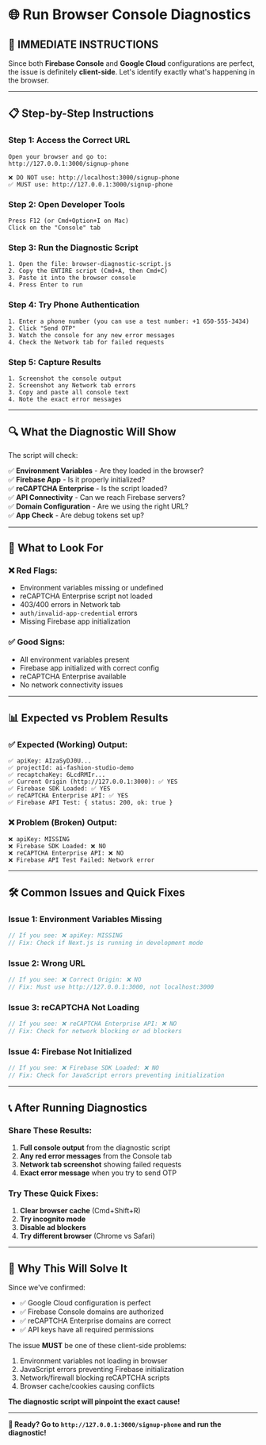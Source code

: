# 🌐 Run Browser Console Diagnostics

## 🎯 **IMMEDIATE INSTRUCTIONS**

Since both **Firebase Console** and **Google Cloud** configurations are perfect, the issue is definitely **client-side**. Let's identify exactly what's happening in the browser.

---

## 📋 **Step-by-Step Instructions**

### **Step 1: Access the Correct URL**
```
Open your browser and go to:
http://127.0.0.1:3000/signup-phone

❌ DO NOT use: http://localhost:3000/signup-phone
✅ MUST use: http://127.0.0.1:3000/signup-phone
```

### **Step 2: Open Developer Tools**
```
Press F12 (or Cmd+Option+I on Mac)
Click on the "Console" tab
```

### **Step 3: Run the Diagnostic Script**
```
1. Open the file: browser-diagnostic-script.js
2. Copy the ENTIRE script (Cmd+A, then Cmd+C)
3. Paste it into the browser console
4. Press Enter to run
```

### **Step 4: Try Phone Authentication**
```
1. Enter a phone number (you can use a test number: +1 650-555-3434)
2. Click "Send OTP"
3. Watch the console for any new error messages
4. Check the Network tab for failed requests
```

### **Step 5: Capture Results**
```
1. Screenshot the console output
2. Screenshot any Network tab errors
3. Copy and paste all console text
4. Note the exact error messages
```

---

## 🔍 **What the Diagnostic Will Show**

The script will check:

✅ **Environment Variables** - Are they loaded in the browser?  
✅ **Firebase App** - Is it properly initialized?  
✅ **reCAPTCHA Enterprise** - Is the script loaded?  
✅ **API Connectivity** - Can we reach Firebase servers?  
✅ **Domain Configuration** - Are we using the right URL?  
✅ **App Check** - Are debug tokens set up?  

---

## 🚨 **What to Look For**

### **❌ Red Flags:**
- Environment variables missing or undefined
- reCAPTCHA Enterprise script not loaded
- 403/400 errors in Network tab
- `auth/invalid-app-credential` errors
- Missing Firebase app initialization

### **✅ Good Signs:**
- All environment variables present
- Firebase app initialized with correct config
- reCAPTCHA Enterprise available
- No network connectivity issues

---

## 📊 **Expected vs Problem Results**

### **✅ Expected (Working) Output:**
```
✅ apiKey: AIzaSyDJ0U...
✅ projectId: ai-fashion-studio-demo
✅ recaptchaKey: 6LcdRMIr...
✅ Current Origin (http://127.0.0.1:3000): ✅ YES
✅ Firebase SDK Loaded: ✅ YES
✅ reCAPTCHA Enterprise API: ✅ YES
✅ Firebase API Test: { status: 200, ok: true }
```

### **❌ Problem (Broken) Output:**
```
❌ apiKey: MISSING
❌ Firebase SDK Loaded: ❌ NO
❌ reCAPTCHA Enterprise API: ❌ NO
❌ Firebase API Test Failed: Network error
```

---

## 🛠️ **Common Issues and Quick Fixes**

### **Issue 1: Environment Variables Missing**
```javascript
// If you see: ❌ apiKey: MISSING
// Fix: Check if Next.js is running in development mode
```

### **Issue 2: Wrong URL**
```javascript
// If you see: ❌ Correct Origin: ❌ NO
// Fix: Must use http://127.0.0.1:3000, not localhost:3000
```

### **Issue 3: reCAPTCHA Not Loading**
```javascript
// If you see: ❌ reCAPTCHA Enterprise API: ❌ NO
// Fix: Check for network blocking or ad blockers
```

### **Issue 4: Firebase Not Initialized**
```javascript
// If you see: ❌ Firebase SDK Loaded: ❌ NO
// Fix: Check for JavaScript errors preventing initialization
```

---

## 📞 **After Running Diagnostics**

### **Share These Results:**
1. **Full console output** from the diagnostic script
2. **Any red error messages** from the Console tab
3. **Network tab screenshot** showing failed requests
4. **Exact error message** when you try to send OTP

### **Try These Quick Fixes:**
1. **Clear browser cache** (Cmd+Shift+R)
2. **Try incognito mode**
3. **Disable ad blockers**
4. **Try different browser** (Chrome vs Safari)

---

## 🎯 **Why This Will Solve It**

Since we've confirmed:
- ✅ Google Cloud configuration is perfect
- ✅ Firebase Console domains are authorized  
- ✅ reCAPTCHA Enterprise domains are correct
- ✅ API keys have all required permissions

The issue **MUST** be one of these client-side problems:
1. Environment variables not loading in browser
2. JavaScript errors preventing Firebase initialization  
3. Network/firewall blocking reCAPTCHA scripts
4. Browser cache/cookies causing conflicts

**The diagnostic script will pinpoint the exact cause!**

---

**🚀 Ready? Go to `http://127.0.0.1:3000/signup-phone` and run the diagnostic!**
